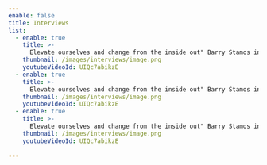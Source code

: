 ```yaml
---
enable: false
title: Interviews
list:
  - enable: true
    title: >-
      Elevate ourselves and change from the inside out" Barry Stamos interview at LuxuryLab Global, LATAM
    thumbnail: /images/interviews/image.png
    youtubeVideoId: UIQc7abikzE
  - enable: true
    title: >-
      Elevate ourselves and change from the inside out" Barry Stamos interview at LuxuryLab Global, LATAMa
    thumbnail: /images/interviews/image.png
    youtubeVideoId: UIQc7abikzE
  - enable: true
    title: >-
      Elevate ourselves and change from the inside out" Barry Stamos interview at LuxuryLab Global, LATAMs
    thumbnail: /images/interviews/image.png
    youtubeVideoId: UIQc7abikzE
 
---
```


